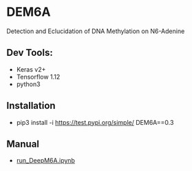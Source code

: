 # DEM6A

Detection and Eclucidation of DNA Methylation on N6-Adenine

## Dev Tools:
- Keras v2+
- Tensorflow 1.12
- python3
    
## Installation
- pip3 install -i https://test.pypi.org/simple/ DEM6A==0.3

## Manual
- [run_DeepM6A.ipynb](https://github.com/tanfei2007/DeepM6A/blob/master/dist/run_DeepM6A.ipynb)




